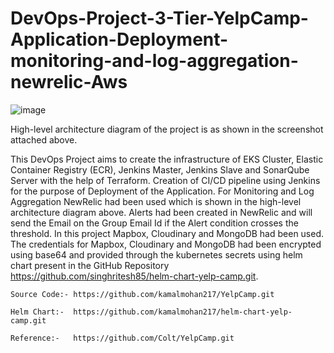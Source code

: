 # DevOps-Project-3-Tier-YelpCamp-Application-Deployment-monitoring-and-log-aggregation-newrelic-Aws
![image](https://github.com/user-attachments/assets/bb3b8976-8928-401c-a189-c4d4d06637be)

High-level architecture diagram of the project is as shown in the screenshot attached above. 

This DevOps Project aims to create the infrastructure of EKS Cluster, Elastic Container Registry (ECR), Jenkins Master, Jenkins Slave and SonarQube Server with the help of Terraform. Creation of CI/CD pipeline using Jenkins for the purpose of Deployment of the Application. For Monitoring and Log Aggregation NewRelic had been used which is shown in the high-level architecture diagram above. Alerts had been created in NewRelic and will send the Email on the Group Email Id if the Alert condition crosses the threshold. In this project Mapbox, Cloudinary and MongoDB had been used. The credentials for Mapbox, Cloudinary and MongoDB had been encrypted using base64 and provided through the kubernetes secrets using helm chart present in the GitHub Repository https://github.com/singhritesh85/helm-chart-yelp-camp.git.

```
Source Code:- https://github.com/kamalmohan217/YelpCamp.git

Helm Chart:-  https://github.com/kamalmohan217/helm-chart-yelp-camp.git

Reference:-   https://github.com/Colt/YelpCamp.git
```
